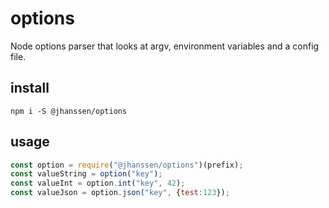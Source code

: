 # options
Node options parser that looks at argv, environment variables and a config file.

## install
```
npm i -S @jhanssen/options
```

## usage

```javascript
const option = require("@jhanssen/options")(prefix);
const valueString = option("key");
const valueInt = option.int("key", 42);
const valueJson = option.json("key", {test:123});
```
